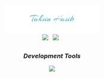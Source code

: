 <div align="center">
    <img src="/img/signature_1.png" width="50%">
</div>
<div align="center">
<a href="https://codeforces.com/profile/tahsinhasib"><img src = "https://codeforces-readme-stats.vercel.app/api/badge?username=tahsinhasib" width="150px"></a> &nbsp
<a href="https://leetcode.com/tahsinhasib/"><img src = "https://img.shields.io/badge/dynamic/json?style=flat&labelColor=black&color=%23ffa116&label=Solved&query=solvedOverTotal&url=https%3A%2F%2Fleetcode-badge.vercel.app%2Fapi%2Fusers%2Ftahsinhasib&logo=leetcode&logoColor=yellow)](https://leetcode.com/tahsinhasib/) " width="150px"></a> &nbsp
</div>

<h2></h2>
<h3 align="center"><i>Development Tools</i></h3>



<p align="center">
    <img src="https://skillicons.dev/icons?i=cpp,cs,python,js,html,css,bootstrap,dotnet,nodejs,php,tensorflow,ps,pycharm,sublime,vscode,visualstudio,figma,git,matlab,postman" />
</p>


